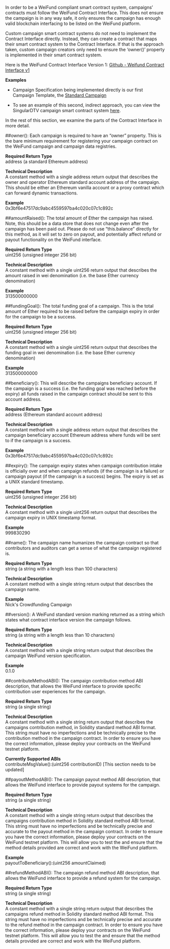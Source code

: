 In order to be a WeiFund compliant smart contract system, campaigns’ contracts must follow the WeiFund Contract Interface. This does not ensure the campaign is in any way safe, it only ensures the campaign has enough valid blockchain interfacing to be listed on the WeiFund platform.

Custom campaign smart contract systems do not need to implement the Contract Interface directly. Instead, they can create a contract that maps their smart contract system to the Contract Interface. If that is the approach taken, custom campaign creators only need to ensure the ‘owner()’ property is implemented in their smart contract system.

Here is the WeiFund Contract Interface Version 1:
[Github - Weifund Contract Interface v1](https://github.com/weifund/weifund-contracts/blob/master/contracts/Campaign.sol)

**Examples** <br/>

- Campaign Specification being implemented directly is our first Campaign Template, the [Standard Campaign](https://github.com/weifund/weifund-contracts/blob/master/contracts/StandardCampaign.sol)

- To see an example of this second, indirect approach, you can view the SingularDTV campaign smart contract system [here]( https://github.com/ConsenSys/singulardtv-contracts/blob/master/contracts/SingularDTVWeifund.sol).

In the rest of this section, we examine the parts of the Contract Interface in more detail.

##owner():
Each campaign is required to have an “owner” property. This is the bare minimum requirement for registering your campaign contract on the WeiFund campaign and campaign data registries.

**Required Return Type** <br/>
address (a standard Ethereum address)

**Technical Description** <br/>
A constant method with a single address return output that describes the owner and operator Ethereum standard account address of the campaign. This should be either an Ethereum vanilla account or a proxy contract which can forward dynamic transactions.

**Example** <br/>
0x3bf6e47517dc9abc4559597ba4c020c07c1c892c

##amountRaised():
The total amount of Ether the campaign has raised. Note, this should be a data store that does not change even after the campaign has been paid out. Please do not use “this.balance” directly for this method, as it will set to zero on payout, and potentially affect refund or payout functionality on the WeiFund interface.

**Required Return Type** <br/>
uint256 (unsigned integer 256 bit)

**Technical Description** <br/>
A constant method with a single uint256 return output that describes the amount raised in wei denomination (i.e. the base Ether currency denomination)

**Example** <br/>
313500000000

##fundingGoal():
The total funding goal of a campaign. This is the total amount of Ether required to be raised before the campaign expiry in order for the campaign to be a success.

**Required Return Type** <br/>
uint256 (unsigned integer 256 bit)

**Technical Description** <br/>
A constant method with a single uint256 return output that describes the funding goal in wei denomination (i.e. the base Ether currency denomination)

**Example** <br/>
313500000000

##beneficiary():
This will describe the campaigns beneficiary account. If the campaign is a success (i.e. the funding goal was reached before the expiry) all funds raised in the campaign contract should be sent to this account address.

**Required Return Type** <br/>
address (Ethereum standard account address)

**Technical Description** <br/>
A constant method with a single address return output that describes the campaign beneficiary account Ethereum address where funds will be sent to if the campaign is a success.

**Example** <br/>
0x3bf6e47517dc9abc4559597ba4c020c07c1c892c

##expiry():
The campaign expiry states when campaign contribution intake is officially over and when campaign refunds (if the campaign is a failure) or campaign payout (if the campaign is a success) begins. The expiry is set as a UNIX standard timestamp.

**Required Return Type** <br/>
uint256 (unsigned integer 256 bit)

**Technical Description** <br/>
A constant method with a single uint256 return output that describes the campaign expiry in UNIX timestamp format.

**Example** <br/>
999830290 

##name():
The campaign name humanizes the campaign contract so that contributors and auditors can get a sense of what the campaign registered is.

**Required Return Type** <br/>
string (a string with a length less than 100 characters)

**Technical Description** <br/>
A constant method with a single string return output that describes the campaign name.

**Example** <br/>
Nick's Crowdfunding Campaign

##version():
A WeiFund standard version marking returned as a string which states what contract interface version the campaign follows.

**Required Return Type** <br/>
string (a string with a length less than 10 characters)

**Technical Description** <br/>
A constant method with a single string return output that describes the campaign WeiFund version specification.

**Example** <br/>
0.1.0

##contributeMethodABI():
The campaign contribution method ABI description, that allows the WeiFund interface to provide specific contribution user experiences for the campaign.

**Required Return Type** <br/>
string (a single string)

**Technical Description** <br/>
A constant method with a single string return output that describes the campaigns contribution method, in Solidity standard method ABI format. This string must have no imperfections and be technically precise to the contribution method in the campaign contract. In order to ensure you have the correct information, please deploy your contracts on the WeiFund testnet platform.

**Currently Supported ABIs** <br/>
contributeMsgValue():(uint256 contributionID)
[This section needs to be updated]

##payoutMethodABI():
The campaign payout method ABI description, that allows the WeiFund interface to provide payout systems for the campaign.

**Required Return Type** <br/>
string (a single string)

**Technical Description** <br/>
A constant method with a single string return output that describes the campaigns contribution method in Solidity standard method ABI format. This string must have no imperfections and be technically precise and accurate to the payout method in the campaign contract. In order to ensure you have the correct information, please deploy your contracts on the WeiFund testnet platform. This will allow you to test the and ensure that the method details provided are correct and work with the WeiFund platform.

**Example** <br/>
payoutToBeneficiary():(uint256 amountClaimed)

##refundMethodABI():
The campaign refund method ABI description, that allows the WeiFund interface to provide a refund system for the campaign.

**Required Return Type** <br/>
string (a single string)

**Technical Description** <br/>
A constant method with a single string return output that describes the campaigns refund method in Solidity standard method ABI format. This string must have no imperfections and be technically precise and accurate to the refund method in the campaign contract. In order to ensure you have the correct information, please deploy your contracts on the WeiFund testnet platform. This will allow you to test the and ensure that the method details provided are correct and work with the WeiFund platform.
